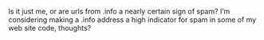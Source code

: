 Is it just me, or are urls from .info a nearly certain sign of spam? I&#8217;m considering making a .info address a high indicator for spam in some of my web site code, thoughts?